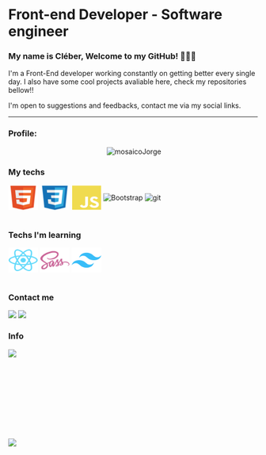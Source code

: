 ﻿

 # Front-end Developer - Software engineer

 ### My name is Cléber, Welcome to my GitHub! 👋👋👋

I'm a Front-End developer working constantly on getting better every single day. I also have some cool projects avaliable here, check my repositories bellow!! 

I'm open to suggestions and feedbacks, contact me via my social links.

---

### Profile:

<div align="center">&nbsp;<img align="center" height="250px" src="https://streak-stats.demolab.com?user=Cleber-severo&theme=radical&border_radius=5&locale=en" alt="mosaicoJorge" /></div>



### My techs
 <div style="display: inline_block">
  <img align="center" alt="HTML" height="50" width="60" src="https://raw.githubusercontent.com/devicons/devicon/master/icons/html5/html5-original.svg">
  <img align="center" alt="CSS" height="50" width="60" src="https://raw.githubusercontent.com/devicons/devicon/master/icons/css3/css3-original.svg">
  <img align="center" alt="Js" height="50" width="60" src="https://raw.githubusercontent.com/devicons/devicon/master/icons/javascript/javascript-plain.svg">
 <img align="center" alt="Bootstrap" height="50" width="60" src="https://cdn.jsdelivr.net/gh/devicons/devicon/icons/bootstrap/bootstrap-original.svg">
 <img align="center" alt="git" height="50" width="60" src="https://cdn.jsdelivr.net/gh/devicons/devicon/icons/git/git-original.svg">
</div>
<br>

### Techs I'm learning

<div style="display: inline_block">
 <img align="center" alt="React" height="50" width="60" src="https://raw.githubusercontent.com/devicons/devicon/master/icons/react/react-original.svg">
 <img align="center" alt="Sass" height="50" width="60" src="https://raw.githubusercontent.com/devicons/devicon/master/icons/sass/sass-original.svg">
 <img align="center" alt="Tailwind" height="50" width="60" src="https://github.com/devicons/devicon/blob/master/icons/tailwindcss/tailwindcss-plain.svg">
</div>
 <br>


### Contact me 
<a href="mailto:clebersevero1998@gmail.com"><img src="https://img.shields.io/badge/Gmail-D14836?style=for-the-badge&logo=gmail&logoColor=white" target="_blank"></a> <a href="https://www.linkedin.com/in/cleber-severo/" target="_blank"><img src="https://img.shields.io/badge/-LinkedIn-%230077B5?style=for-the-badge&logo=linkedin&logoColor=white" target="_blank"></a>
<br>

### Info

 <img style="display: block" height="180em" src="https://github-readme-stats-git-masterrstaa-rickstaa.vercel.app/api?username=Cleber-severo&&show_icons=true&theme=radical"/>
 <img height="190em" src="https://github-readme-stats-git-masterrstaa-rickstaa.vercel.app/api/top-langs/?username=Cleber-severo&layout=compact&langs_count=7&theme=radical"/>

  
